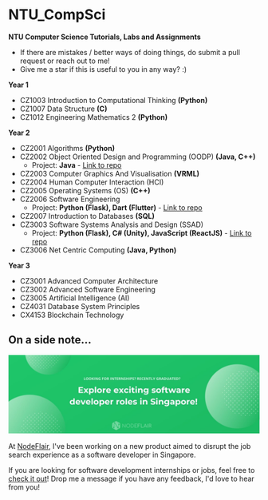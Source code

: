 # NTU_CompSci
<b>NTU Computer Science Tutorials, Labs and Assignments</b>

- If there are mistakes / better ways of doing things, do submit a pull request or reach out to me!
- Give me a star if this is useful to you in any way? :)

<b>Year 1</b>
- CZ1003 Introduction to Computational Thinking <b>(Python)</b>
- CZ1007 Data Structure <b>(C)</b>
- CZ1012 Engineering Mathematics 2 <b>(Python)</b>

<b>Year 2</b>
- CZ2001 Algorithms <b>(Python)</b>
- CZ2002 Object Oriented Design and Programming (OODP) <b>(Java, C++)</b> 
  - Project: <b>Java</b> - [Link to repo](https://github.com/adriangohjw/cz2002-MOBLIMA)
- CZ2003 Computer Graphics And Visualisation <b>(VRML)</b>
- CZ2004 Human Computer Interaction (HCI)
- CZ2005 Operating Systems (OS) <b>(C++)</b>
- CZ2006 Software Engineering
  - Project: <b>Python (Flask), Dart (Flutter)</b> - [Link to repo](https://github.com/adriangohjw/cz2006-software-engineering)
- CZ2007 Introduction to Databases <b>(SQL)</b>
- CZ3003 Software Systems Analysis and Design (SSAD)
  - Project: <b>Python (Flask), C# (Unity), JavaScript (ReactJS)</b> - [Link to repo](https://github.com/adriangohjw/cz3003-eduventure)
- CZ3006 Net Centric Computing <b>(Java, Python)</b>

<b>Year 3</b>
- CZ3001 Advanced Computer Architecture
- CZ3002 Advanced Software Engineering
- CZ3005 Artificial Intelligence (AI)
- CZ4031 Database System Principles
- CX4153 Blockchain Technology

## On a side note...

[![NodeFlair - Explore](nodeflair_explore.jpg)](http://app.nodeflair.com/explore)

At [NodeFlair](https://www.nodeflair.com/), I've been working on a new product aimed to disrupt the job search experience as a software developer in Singapore.

If you are looking for software development internships or jobs, feel free to [check it out](http://app.nodeflair.com/explore)! Drop me a message if you have any feedback, I'd love to hear from you!
